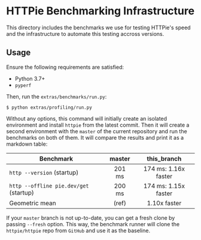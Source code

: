# HTTPie Benchmarking Infrastructure

This directory includes the benchmarks we
use for testing HTTPie's speed and the infrastructure
to automate this testing accross versions.

## Usage

Ensure the following requirements are satisfied:
- Python 3.7+
- `pyperf`

Then, run the `extras/benchmarks/run.py`:
```
$ python extras/profiling/run.py
```

Without any options, this command will initially create
an isolated environment and install `httpie` from the
latest commit. Then it will create a second environment
with the `master` of the current repository and run the
benchmarks on both of them. It will compare the results
and print it as a markdown table:

| Benchmark                              | master | this_branch          |
|----------------------------------------|:------:|:--------------------:|
| `http --version` (startup)             | 201 ms | 174 ms: 1.16x faster |
| `http --offline pie.dev/get` (startup) | 200 ms | 174 ms: 1.15x faster |
| Geometric mean                         | (ref)  | 1.10x faster         |

If your `master` branch is not up-to-date, you can get
a fresh clone by passing `--fresh` option. This way,
the benchmark runner will clone the `httpie/httpie` repo
from `GitHub` and use it as the baseline.
